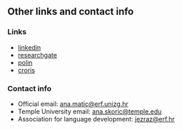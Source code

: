## Other links and contact info

### Links

- [linkedin](https://www.linkedin.com/in/ana-mati%C4%87-%C5%A1kori%C4%87-3b260795/?originalSubdomain=hr)  
- [researchgate](https://www.researchgate.net/profile/Ana-Matic-Skoric)  
- [polin](https://www.erf.unizg.hr/en/about_us/structure_and_management/laboratories/laboratory_for_psycholinguistic_research)  
- [croris](https://www.croris.hr/crosbi/searchByContext/2/33228?lang=en)  

### Contact info

- Official email: ana.matic@erf.unizg.hr
- Temple University email: ana.skoric@temple.edu
- Association for language development: jezraz@erf.hr
